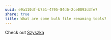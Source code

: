 ```yaml
---
uuid: e9a110df-b751-4795-84d6-2ce0893d3fe7
share: true
title: What are some bulk file renaming tools?
---
```

Check out [Szyszka](/5a82c311-3cf0-425c-8122-1b2c53ab155f)